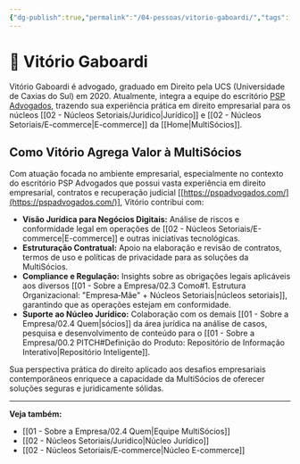 ```yaml
---
{"dg-publish":true,"permalink":"/04-pessoas/vitorio-gaboardi/","tags":["person","partner","legal","ecommerce"],"noteIcon":""}
---
```



# 👤 Vitório Gaboardi

Vitório Gaboardi é advogado, graduado em Direito pela UCS (Universidade de Caxias do Sul) em 2020. Atualmente, integra a equipe do escritório [PSP Advogados](https://pspadvogados.com/), trazendo sua experiência prática em direito empresarial para os núcleos [[02 - Núcleos Setoriais/Juridico\|Jurídico]] e [[02 - Núcleos Setoriais/E-commerce\|E-commerce]] da [[Home\|MultiSócios]].

## Como Vitório Agrega Valor à MultiSócios

Com atuação focada no ambiente empresarial, especialmente no contexto do escritório PSP Advogados que possui vasta experiência em direito empresarial, contratos e recuperação judicial [[https://pspadvogados.com/](https://pspadvogados.com/)], Vitório contribui com:

*   **Visão Jurídica para Negócios Digitais:** Análise de riscos e conformidade legal em operações de [[02 - Núcleos Setoriais/E-commerce\|E-commerce]] e outras iniciativas tecnológicas.
*   **Estruturação Contratual:** Apoio na elaboração e revisão de contratos, termos de uso e políticas de privacidade para as soluções da MultiSócios.
*   **Compliance e Regulação:** Insights sobre as obrigações legais aplicáveis aos diversos [[01 - Sobre a Empresa/02.3 Como#1. Estrutura Organizacional: "Empresa‑Mãe" + Núcleos Setoriais\|núcleos setoriais]], garantindo que as operações estejam em conformidade.
*   **Suporte ao Núcleo Jurídico:** Colaboração com os demais [[01 - Sobre a Empresa/02.4 Quem\|sócios]] da área jurídica na análise de casos, pesquisa e desenvolvimento de conteúdo para o [[01 - Sobre a Empresa/00.2 PITCH#Definição do Produto: Repositório de Informação Interativo\|Repositório Inteligente]].

Sua perspectiva prática do direito aplicado aos desafios empresariais contemporâneos enriquece a capacidade da MultiSócios de oferecer soluções seguras e juridicamente sólidas.

---
**Veja também:**
*   [[01 - Sobre a Empresa/02.4 Quem\|Equipe MultiSócios]]
*   [[02 - Núcleos Setoriais/Juridico\|Núcleo Jurídico]]
*   [[02 - Núcleos Setoriais/E-commerce\|Núcleo E-commerce]] 